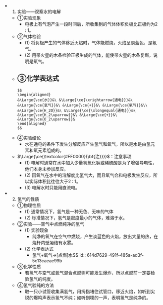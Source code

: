 -
  1. 实验——观察水的电解
	- ①实验现象
		- 电极上有气泡产生一段时间后，所收集到的气体体积负极比正极约为2 : 1。
	- ②气体检验
		- (1) 将负极产生的气体移近火焰时，气体能燃烧，火焰呈淡蓝色，是氢气。
		- (2) 用带火星的木条检验正极生成的气体，能使带火星的木条复燃，说明是氧气。
	- ③化学表达式
		-
		  $$
		  \begin{aligned}
		  &\Large{\ce{水}}&\ &\Large{\ce{\xrightarrow{通电}}}&\ &\Large{\ce{氢气}}&\ &\Large{\ce{+}}&\ &\Large{\ce{氧气}}&\\
		  &\Large{\ce{H_2O}}&\ &\Large{\ce{\xlongequal{通电}}}&\ &\Large{\ce{H_2\uparrow}}&\ &\Large{\ce{+}}&\ &\Large{\ce{O_2\uparrow}}&
		  \end{aligned}
		  $$
	- ④实验结论
		- 水在通电的条件下发生分解反应产生氢气和氧气，所以是水是由氢元素和氧元素组成的。
	- $\Large{\ce{\textcolor{#FF0000}{\bf{注}}}}$：注意事项
		- (1) 电解时通常在水中加入少量氢氧化钠或稀硫酸是为了增强导电性，他们本身未参加反应。
		- (2) 因氧气在水中的溶解度比氢气大，而且氧气会和电极发生反应，所以实际体积比往往大于2 : 1。
		- (3) 电解水时只能用直流电。
-
  2. 氢气的性质
	- ①物理性质
		- (1) 通常情况下，氢气是一种无色、无味的气体
		- (2) 标准情况下，氢气是密度最小的气体，难溶于水。
	- ②实验——空气中点燃纯净的氢气
		- (1) 实验现象
			- 纯净的氧气在空气中燃烧，产生淡蓝色的火焰，放出大量的热，在烧杯内壁凝结有水雾。
		- (2) 化学表达式
			- 氢气+氧气->[点燃]水$$
			  id:: 614d7629-491f-485a-ad3f-5c13caeae99b
	- ③化学性质
		- 若氢气与空气或氧气混合点燃则可能发生爆炸，所以点燃前一定要检验氢气的纯度。
	- ④氢气验纯的方法
		- 取一只小试管收集满氢气，用拇指堵住试管口，移近火焰，如听到尖锐的爆鸣声表示氢气不纯；如听到噗的一声，表明氢气是纯净的。